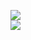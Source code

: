[![](https://img.shields.io/badge/Made%20With-Github%20Spray-lightgrey.svg?style=for-the-badge&logo=github)](https://github.com/Annihil/github-spray#24925)  
[![](https://i.imgur.com/2DrTn0Z.gif)](https://github.com/Annihil/github-spray)